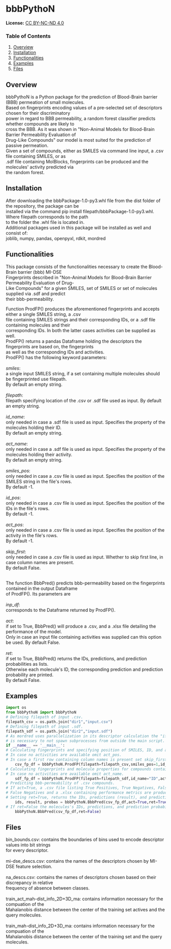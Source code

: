 
# bbbPythoN

**License:** [CC BY-NC-ND 4.0](https://creativecommons.org/licenses/by-nc-nd/4.0/legalcode)

### Table of Contents

1. [Overview](#overview)
2. [Installation](#installation)
2. [Functionalities](#functionalities)
3. [Examples](#examples)
4. [Files](#files)


## Overview <a name="overview"></a>
bbbPythoN is a Python package for the prediction of Blood-Brain barrier (BBB) permeation of small molecules.<br/>
Based on fingerprints encoding values of a pre-selected set of descriptors chosen for their discriminatory <br/>
power in regard to BBB permeability, a random forest classifier predicts whether compounds are likely to <br/>
cross the BBB. As it was shown in "Non-Animal Models for Blood-Brain Barrier Permeability Evaluation of <br/>
Drug-Like Compounds" our model is most suited for the prediction of passive permeation.<br/>
Given a set of compounds, either as SMILES via command line input, a .csv file containing SMILES, or as <br/>
.sdf file containing MolBlocks, fingerprints can be produced and the molecules' activity predicted via<br/>
the random forest.<br/>

## Installation <a name="installation"></a>
After downloading the bbbPackage-1.0-py3.whl file from the dist folder of the repository, the package can be<br/>
installed via the command pip install filepath/bbbPackage-1.0-py3.whl. Where filepath corresponds to the path <br/>
to the folder the .whl file is located in.<br/>
Additional packages used in this package will be installed as well and consist of: <br/> 
joblib, numpy, pandas, openpyxl, rdkit, mordred <br/>

## Functionalities <a name="Functionalities"></a>
This package consists of the functionalities necessary to create the Blood-Brain barrier (bbb) MI-DSE<br/> 
Fingerprints described in "Non-Animal Models for Blood-Brain Barrier Permeability Evaluation of Drug-<br/>
Like Compounds" for a given SMILES, set of SMILES or set of molecules supplied via .sdf and predict<br/>
their bbb-permeability.<br/>

Function ProdFP() produces the aforementioned fingerprints and accepts either a single SMILES string, a .csv<br/> 
file containing SMILES strings and their corresponding IDs, or a .sdf file containing molecules and their<br/>
corresponding IDs. In both the latter cases activities can be supplied as well.<br/>
ProdFP() returns a pandas Dataframe holding the descriptors the fingerprints are based on, the fingerprints<br/>
as well as the corresponding IDs and activities.<br/>
ProdFP() has the following keyword parameters:<br/> 
\
*smiles*:<br/> 
a single input SMILES string, if a set containing multiple molecules should be fingerprinted use filepath.<br/> 
By default an empty string.<br/>
\
*filepath*:<br/>
filepath specifying location of the .csv or .sdf file used as input. By default an empty string.<br/> 
\
*id_name*:<br/>
only needed in case a .sdf file is used as input. Specifies the property of the molecules holding their ID.<br/>
By default an empty string.<br/>
\
*act_name*:<br/>
only needed in case a .sdf file is used as input. Specifies the property of the molecules holding their activity.<br/>
By default an empty string.<br/> 
\
*smiles_pos*:<br/>
only needed in case a .csv file is used as input. Specifies the position of the SMILES string in the file's rows.<br/>
By default -1.<br/> 
\
*id_pos*:<br/>
only needed in case a .csv file is used as input. Specifies the position of the IDs in the file's rows.<br/>
By default -1.<br/> 
\
*act_pos*:<br/>
only needed in case a .csv file is used as input. Specifies the position of the activity in the file's rows.<br/>
By default -1.<br/>
\
*skip_first*:<br/>
only needed in case a .csv file is used as input. Whether to skip first line, in case column names are present.<br/>
By default False.<br/>


\
The function BbbPred() predicts bbb-permeability based on the fingerprints contained in the output Dataframe<br/>
of ProdFP(). Its parameters are<br/>
\
*inp_df*:<br/>
corresponds to the Dataframe returned by ProdFP().<br/>
\
*act*:<br/>
if set to True, BbbPred() will produce a .csv, and a .xlsx file detailing the performance of the model.<br/>
Only in case an input file containing activities was supplied can this option be used. By default False.<br/>
\
*ret*:<br/>
if set to True, BbbPred() returns the IDs, predictions, and prediction probabilities as lists.<br/>
Otherwise each molecule's ID, the corresponding prediction and prediction probability are printed.<br/>
By default False.<br/>
## Examples <a name="Examples"></a>
```python
import os
from bbbPythoN import bbbPythoN
# Defining filepath of input .csv. 
filepath_csv = os.path.join("dir1","input.csv")
# Defining filepath of input .sdf.
filepath_sdf = os.path.join("dir2","input.sdf")
# As mordred uses parallelization in its descriptor calculation the "if __name__ == '__main__':" statement
# is necessary to not spawn subprocesses from outside the main script.
if __name__ == '__main__':
# Calculating fingerprints and specifying position of SMILES, ID, and activity in .csv rows.
# In case no activities are available omit act_pos. 
# In case a first row containing column names is present set skip_first=True.
	csv_fp_df = bbbPythoN.ProdFP(filepath=filepath_csv,smiles_pos=1,id_pos=0,act_pos= 2,skip_first=False)
# Calculating fingerprints and molecule properties for compounds contained in .sdf file.
# In case no activities are available omit act_name.
	sdf_fp_df = bbbPythoN.ProdFP(filepath=filepath_sdf,id_name="ID",act_name="Act")
# Predicting bbb-permeability of .csv compounds. 
# If act=True, a .csv file listing True Positives, True Negatives, False Positives, and 
# False Negatives and a .xlsx containing performance metrics are produced.
# Setting ret=True, returns the IDs, predictions (result), and prediction probabilities (probas).
	ids, result, probas = bbbPythoN.BbbPred(csv_fp_df,act=True,ret=True)
# If ret=False the molecules's IDs, predictions, and prediction probabilities are printed.
	bbbPythoN.BbbPred(csv_fp_df,ret=False)
```
## Files <a name="Files"></a>

bin_bounds.csv: contains the boundaries of bins used to encode descriptor values into bit strings<br/>
for every descriptor.<br/>
\
mi-dse_descs.csv: contains the names of the descriptors chosen by MI-DSE feature selection.<br/>
\
na_descs.csv: contains the names of descriptors chosen based on their discrepancy in relative<br/> 
frequency of absence between classes.<br/>
\
train_act_mah-dist_info_2D+3D_ma: contains information necessary for the compuation of the<br/> 
Mahalanobis distance between the center of the training set actives and the query molecules.<br/> 
\
train_mah-dist_info_2D+3D_ma: contains information necessary for the compuation of the<br/> 
Mahalanobis distance between the center of the training set and the query molecules.<br/> 


















































